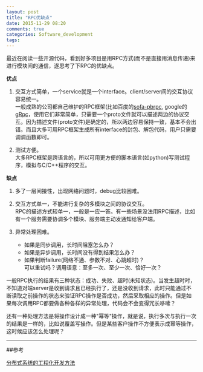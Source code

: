 ```yaml
---
layout: post
title: "RPC优缺点"
date: 2015-11-29 08:20
comments: true
categories: Software_development
tags: 
---
```



最近在阅读一些开源代码，看到好多项目是用RPC方式(而不是直接用消息传递)来进行模块间的通信，遂思考了下RPC的优缺点。

<!--more-->

**优点**

1. 交互方式简单，一个service就是一个interface。client/server间的交互协议容易统一。  
	一般成熟的公司都自己维护的RPC框架(比如百度的[sofa-pbrpc](https://github.com/baidu/sofa-pbrpc), google的[gRpc](https://github.com/grpc/grpc)，使用它们非常简单，只需要一个proto文件就可以描述两边的协议交互。因为描述文件(proto文件)是确定的，所以两边容易保持一致，基本不会出错。而且大多可用RPC框架生成所有interface的封包、解包代码，用户只需要调调函数即可。

2. 测试方便。  
	大多RPC框架是跨语言的，所以可用更方便的脚本语言(如python)写测试程序，模拟与C/C++程序的交互。
	
**缺点**

1. 多了一层间接性，出现网络问题时，debug比较困难。

2. 交互方式单一，不能进行复杂的多模块之间的协议交互。  
	RPC的描述方式较单一，一般是一应一答。有一些场景没法用RPC描述，比如有一个服务需要协调多个模块、服务端主动发通知给客户端。
	
3. 异常处理困难。
	- 如果是同步调用，长时间阻塞怎么办？
	- 如果是异步调用，长时间没有得到结果怎么办？
	- 如果判断failure(网络不通、参数不对、心跳超时)？  
		可以重试吗？调用语意：至多一次、至少一次、恰好一次？
		
一般RPC执行的结果有三种状态：成功、失败、超时(未知状态)。当发生超时时，不知道对端server是收到请求且已经执行了，还是没收到请求，此时只能通过不断读取之前操作的状态来验证RPC操作是否成功，然后采取相应的操作。但是如果每次调用RPC都要做各种各样的异常处理，代码会不会变得冗长哆嗦？		
		
还有一种处理方法是将操作设计成一种"幂等"操作，就是说，执行多次与执行一次的结果是一样的，比如说覆盖写操作。但是某些客户操作不方便表示成幂等操作，这时候应该怎么处理呢？
		

		
		
		
------------------------------------------------
##参考

[分布式系统的工程化开发方法](http://blog.csdn.net/solstice/article/details/5950190)



